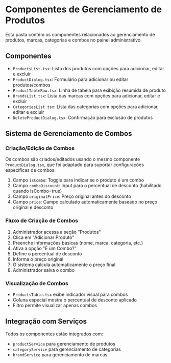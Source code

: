 
# Componentes de Gerenciamento de Produtos

Esta pasta contém os componentes relacionados ao gerenciamento de produtos, marcas, categorias e combos no painel administrativo.

## Componentes

- `ProductsList.tsx`: Lista dos produtos com opções para adicionar, editar e excluir
- `ProductDialog.tsx`: Formulário para adicionar ou editar produtos/combos
- `ProductTableRow.tsx`: Linha de tabela para exibição resumida de produto
- `BrandsList.tsx`: Lista das marcas com opções para adicionar, editar e excluir
- `CategoriesList.tsx`: Lista das categorias com opções para adicionar, editar e excluir
- `DeleteProductDialog.tsx`: Confirmação para exclusão de produtos

## Sistema de Gerenciamento de Combos

### Criação/Edição de Combos

Os combos são criados/editados usando o mesmo componente `ProductDialog.tsx`, que foi adaptado para suportar configurações específicas de combos:

1. Campo `isCombo`: Toggle para indicar se o produto é um combo
2. Campo `comboDiscount`: Input para o percentual de desconto (habilitado quando isCombo=true)
3. Campo `originalPrice`: Preço original antes do desconto
4. Campo `price`: Campo calculado automaticamente baseado no preço original e desconto

### Fluxo de Criação de Combos

1. Administrador acessa a seção "Produtos"
2. Clica em "Adicionar Produto"
3. Preenche informações básicas (nome, marca, categoria, etc.)
4. Ativa a opção "É um Combo?"
5. Define o percentual de desconto
6. Informa o preço original
7. O sistema calcula automaticamente o preço final
8. Administrador salva o combo

### Visualização de Combos

- `ProductsTable.tsx` exibe indicador visual para combos
- Coluna especial mostra o percentual de desconto aplicado
- Filtro permite visualizar apenas combos

## Integração com Serviços

Todos os componentes estão integrados com:
- `productService` para gerenciamento de produtos
- `categoryService` para gerenciamento de categorias
- `brandService` para gerenciamento de marcas
